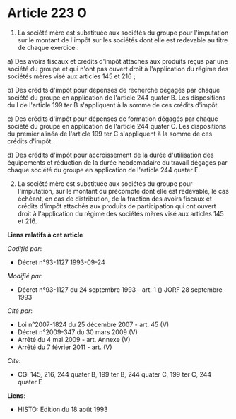 # Article 223 O

1. La société mère est substituée aux sociétés du groupe pour l'imputation sur le montant de l'impôt sur les sociétés dont
elle est redevable au titre de chaque exercice :

a) Des avoirs fiscaux et crédits d'impôt attachés aux produits reçus par une société du groupe et qui n'ont pas ouvert droit
à l'application du régime des sociétés mères visé aux articles 145 et 216 ;

b) Des crédits d'impôt pour dépenses de recherche dégagés par chaque société du groupe en application de l'article 244 quater
B. Les dispositions du I de l'article 199 ter B s'appliquent à la somme de ces crédits d'impôt.

c) Des crédits d'impôt pour dépenses de formation dégagés par chaque société du groupe en application de l'article 244 quater
C. Les dispositions du premier alinéa de l'article 199 ter C s'appliquent à la somme de ces crédits d'impôt.

d) Des crédits d'impôt pour accroissement de la durée d'utilisation des équipements et réduction de la durée hebdomadaire du
travail dégagés par chaque société du groupe en application de l'article 244 quater E.

2. La société mère est substituée aux sociétés du groupe pour l'imputation, sur le montant du précompte dont elle est
redevable, le cas échéant, en cas de distribution, de la fraction des avoirs fiscaux et crédits d'impôt attachés aux produits
de participation qui ont ouvert droit à l'application du régime des sociétés mères visé aux articles 145 et 216.

**Liens relatifs à cet article**

_Codifié par_:

  - Décret n°93-1127 1993-09-24

_Modifié par_:

  - Décret n°93-1127 du 24 septembre 1993 - art. 1 () JORF 28 septembre 1993

_Cité par_:

  - Loi n°2007-1824 du 25 décembre 2007 - art. 45 (V)
  - Décret n°2009-347 du 30 mars 2009 (V)
  - Arrêté du 4 mai 2009 - art. Annexe (V)
  - Arrêté du 7 février 2011 - art. (V)

_Cite_:

  - CGI 145, 216, 244 quater B, 199 ter B, 244 quater C, 199 ter C, 244 quater E

**Liens**:

  - HISTO: Edition du 18 août 1993
